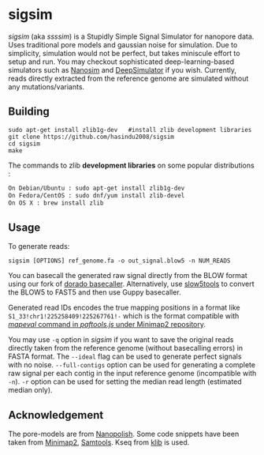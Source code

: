 # sigsim

*sigsim* (aka *ssssim*) is a Stupidly Simple Signal Simulator for nanopore data. Uses traditional pore models and gaussian noise for simulation. Due to simplicity, simulation would not be perfect, but takes miniscule effort to setup and run. You may checkout sophisticated deep-learning-based simulators such as [Nanosim](https://github.com/bcgsc/NanoSim) and [DeepSimulator](https://github.com/liyu95/DeepSimulator) if you wish. Currently, reads directly extracted from the reference genome are simulated without any mutations/variants.

## Building

```
sudo apt-get install zlib1g-dev   #install zlib development libraries
git clone https://github.com/hasindu2008/sigsim
cd sigsim
make
```

The commands to zlib __development libraries__ on some popular distributions :
```sh
On Debian/Ubuntu : sudo apt-get install zlib1g-dev
On Fedora/CentOS : sudo dnf/yum install zlib-devel
On OS X : brew install zlib
```

## Usage

To generate reads:
```
sigsim [OPTIONS] ref_genome.fa -o out_signal.blow5 -n NUM_READS
```

You can basecall the generated raw signal directly from the BLOW format using our fork of [dorado basecaller](https://github.com/hiruna72/dorado/releases/tag/v0.0.1). Alternatively, use [slow5tools](https://github.com/hasindu2008/slow5tools) to convert the BLOW5 to FAST5 and then use Guppy basecaller.

Generated read IDs encodes the true mapping positions in a format like `S1_33!chr1!225258409!225267761!-` which is the format compatible with [*mapeval* command in *paftools.js* under Minimap2 repository](https://github.com/lh3/minimap2/blob/master/misc/README.md#evaluation).


You may use `-q` option in *sigsim* if you want to save the original reads directly taken from the reference genome (without basecalling errors) in FASTA format. The `--ideal` flag can be used to generate perfect signals with no noise.  `--full-contigs` option can be used for generating a complete raw signal per each contig in the input reference genome (incompatible with `-n`). `-r` option can be used for setting the median read length (estimated median only).

## Acknowledgement

The pore-models are from [Nanopolish](https://github.com/jts/nanopolish).
Some code snippets have been taken from [Minimap2](https://github.com/lh3/minimap2), [Samtools](http://samtools.sourceforge.net/).
Kseq from [klib](https://github.com/attractivechaos/klib) is used.